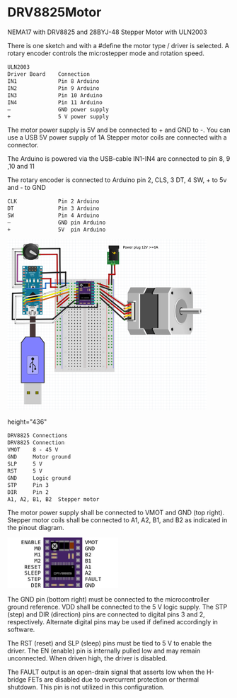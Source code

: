 # DRV8825Motor

NEMA17 with DRV8825 and 28BYJ-48 Stepper Motor with ULN2003

There is one sketch and with a #define the motor type / driver is selected.
A rotary encoder controls the microstepper mode and rotation speed. 

```
ULN2003 
Driver Board	Connection
IN1	            Pin 8 Arduino
IN2	            Pin 9 Arduino
IN3	            Pin 10 Arduino
IN4	            Pin 11 Arduino
–	            GND power supply
+	            5 V power supply
```
The motor power supply is 5V and be connected to + and GND to -. You can use a USB 5V power supply of 1A
Stepper motor coils are connected with a connector.

The Arduino is powered via the USB-cable
IN1-IN4 are connected to pin 8, 9 ,10 and 11



The rotary encoder is connected to Arduino pin 2, CLS, 3 DT, 4 SW, + to 5v and - to GND
```
CLK	            Pin 2 Arduino
DT 	            Pin 3 Arduino
SW 	            Pin 4 Arduino
–	            GND pin Arduino
+	            5V  pin Arduino
```
<img alt="NEMA DRV8825"  src="DRV8825_files/image009.png" width="450" /><br />

height="436"
```
DRV8825 Connections
DRV8825	Connection
VMOT	8 - 45 V
GND	    Motor ground
SLP	    5 V
RST	    5 V
GND	    Logic ground
STP	    Pin 3
DIR	    Pin 2
A1, A2, B1, B2	Stepper motor
```
The motor power supply shall be connected to VMOT and GND (top right).
Stepper motor coils shall be connected to A1, A2, B1, and B2 as indicated in the pinout diagram.

<img alt="NEMA DRV8825"  src="DRV8825_files/image003.jpg" width="250" /><br />

The GND pin (bottom right) must be connected to the microcontroller ground reference. VDD shall be connected to the 5 V logic supply.
The STP (step) and DIR (direction) pins are connected to digital pins 3 and 2, respectively. Alternate digital pins may be used if defined accordingly in software.

The RST (reset) and SLP (sleep) pins must be tied to 5 V to enable the driver.
The EN (enable) pin is internally pulled low and may remain unconnected. When driven high, the driver is disabled.

The FAULT output is an open-drain signal that asserts low when the H-bridge FETs are disabled due to overcurrent protection or thermal shutdown. This pin is not utilized in this configuration.
